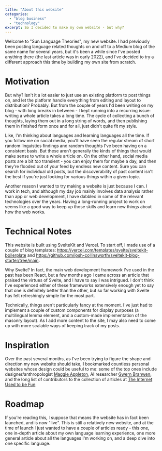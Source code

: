 ```yaml
---
title: "About this website"
categories: 
  - "blog business"
  - "technology"
excerpt: So I decided to make my own website - but why?
---
```


Welcome to "Sun Language Theories", my new website. I had previously been posting language related thoughts on and off to a Medium blog of the same name for several years, but it's been a while since I've posted anything there (the last article was in early 2022), and I've decided to try a different approach this time by building my own site from scratch.

# Motivation

But why? Isn't it a lot easier to just use an existing platform to post things on, and let the platform handle everything from editing and layout to distribution? Probably. But from the couple of years I'd been writing on my blog - with long breaks in between - I kept running into a recurring issue: writing a whole article takes a long time. The cycle of collecting a bunch of thoughts, laying them out in a long string of words, and then publishing them in finished form once and for all, just didn't quite fit my style.

Like, I'm thinking about languages and learning languages all the time. If you follow me on social media, you'll have seen the regular stream of short random linguistics findings and random thoughts I've been having on a consistent basis. But these aren't generally the kinds of things that would make sense to write a whole article on. On the other hand, social media posts are a bit *too* transient - you can enjoy them for maybe a day, and then they're flooded out of your feed by endless new content. Sure you can search for individual old posts, but the discoverability of past content isn't the best if you're just looking for various things within a given topic.

Another reason I wanted to try making a website is just because I can. I work in tech, and although my day job mainly involves data analysis rather than app or web development, I have dabbled in some of the relevant technologies over the years. Having a long-running project to work on seems like a good way to keep up those skills and learn new things about how the web works.

# Technical Notes

This website is built using SvelteKit and Vercel. To start off, I made use of a couple of blog templates: https://vercel.com/templates/svelte/sveltekit-boilerplate and https://github.com/josh-collinsworth/sveltekit-blog-starter/tree/main. 

Why Svelte? In fact, the main web development framework I've used in the past has been React, but a few months ago I came across an article that praised the virtues of Svelte, and I have to say I was intrigued. I don't think I've experienced either of these frameworks extensively enough yet to say that one is definitely better than the other, but so far working with Svelte has felt refreshingly simple for the most part.

Technically, things aren't particularly fancy at the moment. I've just had to implement a couple of custom components for display purposes (a multilingual lemma element, and a custom-made implementation of the masonry layout). As I add more content to the site, I may also need to come up with more scalable ways of keeping track of my posts.

# Inspiration

Over the past several months, as I've been trying to figure the shape and direction my new website should take, I bookmarked countless personal websites whose design could be useful to me: some of the top ones include designer/anthropologist <a href="https://maggieappleton.com" target="_blank">Maggie Appleton</a>, AI researcher <a href="https://www.gwern.net/" target="_blank">Gwern Branwen</a>, and the long list of contributors to the collection of articles at <a href="https://projects.kwon.nyc/internet-is-fun/" target="_blank">The Internet Used to be Fun</a>

# Roadmap

If you're reading this, I suppose that means the website has in fact been launched, and is now "live". This is still a relatively new website, and at the time of launch I just wanted to have a couple of articles ready - this one, one in-depth article about my own language learning experience, one more general article about all the languages I'm working on, and a deep dive into one specific language.